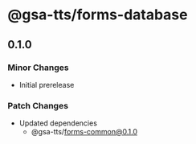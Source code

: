 # @gsa-tts/forms-database

## 0.1.0

### Minor Changes

- Initial prerelease

### Patch Changes

- Updated dependencies
  - @gsa-tts/forms-common@0.1.0
